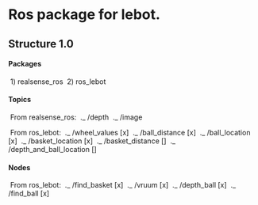 # Ros package for lebot.

## Structure 1.0

#### Packages

​	1) realsense_ros
​	2) ros_lebot

#### Topics

​	From realsense_ros:
​		._ /depth
​		._ /image

​	From ros_lebot:
​		._ /wheel_values [x]
​		._ /ball_distance [x]
​		._ /ball_location [x]
​		._ /basket_location [x]
​		._ /basket_distance []
​		._ /depth_and_ball_location []

#### Nodes

​	From ros_lebot:
​		._ /find_basket [x]
​		._ /vruum [x]
​		._ /depth_ball [x]
​		._ /find_ball [x]





